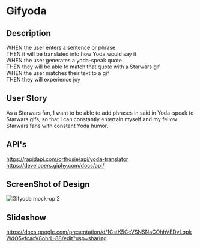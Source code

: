 # Gifyoda

## Description

WHEN the user enters a sentence or phrase <br/>
THEN it will be translated into how Yoda would say it <br/>
WHEN the user generates a yoda-speak quote <br/>
THEN they will be able to match that quote with a Starwars gif <br/>
WHEN the user matches their text to a gif <br/>
THEN they will experience joy <br/>

## User Story

As a Starwars fan, I want to be able to add phrases in said in Yoda-speak to Starwars gifs, so that I can constantly entertain myself and my fellow Starwars fans with constant Yoda humor.

## API's

https://rapidapi.com/orthosie/api/yoda-translator <br/>
https://developers.giphy.com/docs/api/

## ScreenShot of Design

![Gifyoda mock-up 2](https://user-images.githubusercontent.com/106448076/179367543-f9b1fb7b-29c2-46f9-8a92-ccfacb517910.png)

## Slideshow

https://docs.google.com/presentation/d/1CstK5CcVSNSNaCOhhVEDyLqpkWdO5yfcacV8ohrL-88/edit?usp=sharing
